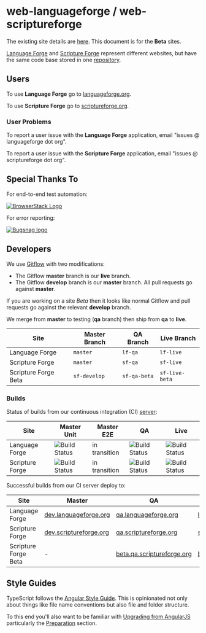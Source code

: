 # web-languageforge / web-scriptureforge #

The existing site details are [here](README-legacy.md). This document is for the **Beta** sites.

[Language Forge](https://languageforge.org) and [Scripture Forge](https://scriptureforge.org) represent different websites, but have the same code base stored in one [repository](https://github.com/sillsdev/web-languageforge).

## Users ##

To use **Language Forge** go to [languageforge.org](https://languageforge.org).

To use **Scripture Forge** go to [scriptureforge.org](https://scriptureforge.org).

### User Problems ###

To report a user issue with the **Language Forge** application, email "issues @ languageforge dot org".

To report a user issue with the **Scripture Forge** application, email "issues @ scriptureforge dot org".

## Special Thanks To ##

For end-to-end test automation:

[![BrowserStack Logo](readme_images/browserstack-logo.png "BrowserStack")](https://www.browserstack.com/)

For error reporting:

[![Bugsnag logo](readme_images/bugsnag-logo.png "Bugsnag")](https://bugsnag.com/blog/bugsnag-loves-open-source)

## Developers ##

We use [Gitflow](http://nvie.com/posts/a-successful-git-branching-model/) with two modifications:

- The Gitflow **master** branch is our **live** branch.
- The Gitflow **develop** branch is our **master** branch. All pull requests go against **master**.
 
If you are working on a site _Beta_ then it looks like normal Gitflow and pull requests go against the relevant **develop** branch.

We merge from **master** to testing (**qa** branch) then ship from **qa** to **live**.

| Site            | Master Branch | QA Branch | Live Branch |
| --------------- | ------------- | --------- | ----------- |
| Language Forge  | `master` | `lf-qa` | `lf-live` |
| Scripture Forge | `master` | `sf-qa` | `sf-live` |
| Scripture Forge Beta | `sf-develop` | `sf-qa-beta` | `sf-live-beta` |

### Builds ###

Status of builds from our continuous integration (CI) [server](https://build.palaso.org):

| Site            | Master Unit | Master E2E | QA | Live |
| --------------- | ----------- | ---------- | -- | ---- |
| Language Forge  | ![Build Status](https://build.palaso.org/app/rest/builds/buildType:(id:bt372)/statusIcon) | in transition | ![Build Status](https://build.palaso.org/app/rest/builds/buildType:(id:LanguageForge_LanguageForgeQa)/statusIcon) | ![Build Status](https://build.palaso.org/app/rest/builds/buildType:(id:LanguageForge_LanguageForgeLive)/statusIcon) |
| Scripture Forge | ![Build Status](https://build.palaso.org/app/rest/builds/buildType:(id:bt270)/statusIcon) | in transition | ![Build Status](https://build.palaso.org/app/rest/builds/buildType:(id:ScriptureForge_ScriptureForgeQa)/statusIcon) | ![Build Status](https://build.palaso.org/app/rest/builds/buildType:(id:ScriptureForge_ScriptureForgeLive)/statusIcon) |

Successful builds from our CI server deploy to:

| Site            | Master | QA | Live |
| --------------- | ------ | -- | ---- |
| Language Forge  | [dev.languageforge.org](https://dev.languageforge.org) | [qa.languageforge.org](https://qa.languageforge.org) | [languageforge.org](https://languageforge.org) |
| Scripture Forge | [dev.scriptureforge.org](https://dev.scriptureforge.org) | [qa.scriptureforge.org](https://qa.scriptureforge.org) | [scriptureforge.org](https://scriptureforge.org) |
| Scripture Forge Beta | - | [beta.qa.scriptureforge.org](https://beta.qa.scriptureforge.org) | [beta.scriptureforge.org](https://beta.scriptureforge.org) |

## Style Guides ##

TypeScript follows the [Angular Style Guide](https://angular.io/guide/styleguide). This is opinionated not only about things like file name conventions but also file and folder structure.

To this end you'll also want to be familiar with [Upgrading from AngularJS](https://angular.io/guide/upgrade) particularly the [Preparation](https://angular.io/guide/upgrade#preparation) section.
